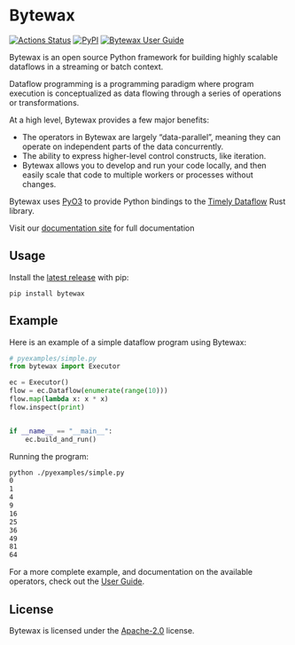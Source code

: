 # Bytewax

[![Actions Status](https://github.com/bytewax/bytewax/workflows/CI/badge.svg)](https://github.com/bytewax/bytewax/actions)
[![PyPI](https://img.shields.io/pypi/v/bytewax.svg?style=flat-square)](https://pypi.org/project/bytewax/)
[![Bytewax User Guide](https://img.shields.io/badge/user-guide-brightgreen?style=flat-square)](https://docs.bytewax.io/)

Bytewax is an open source Python framework for building highly scalable dataflows in a streaming or batch context.

Dataflow programming is a programming paradigm where program execution is conceptualized as data flowing through a series of operations or transformations.

At a high level, Bytewax provides a few major benefits:

* The operators in Bytewax are largely “data-parallel”, meaning they can operate on independent parts of the data concurrently.
* The ability to express higher-level control constructs, like iteration.
* Bytewax allows you to develop and run your code locally, and then easily scale that code to multiple workers or processes without changes.

Bytewax uses [PyO3](https://github.com/PyO3/pyo3/) to provide Python bindings to the [Timely Dataflow](https://timelydataflow.github.io/timely-dataflow/) Rust library.

Visit our [documentation site](https://docs.bytewax.io/) for full documentation

## Usage

Install the [latest release](https://github.com/bytewax/bytewax/releases/latest) with pip:

```shell
pip install bytewax
```

## Example

Here is an example of a simple dataflow program using Bytewax:

``` python
# pyexamples/simple.py
from bytewax import Executor

ec = Executor()
flow = ec.Dataflow(enumerate(range(10)))
flow.map(lambda x: x * x)
flow.inspect(print)


if __name__ == "__main__":
    ec.build_and_run()
```

Running the program:

``` bash
python ./pyexamples/simple.py
0
1
4
9
16
25
36
49
81
64
```

For a more complete example, and documentation on the available operators, check out the [User Guide](https://docs.bytewax.io/).

## License

Bytewax is licensed under the [Apache-2.0](https://opensource.org/licenses/APACHE-2.0) license.
